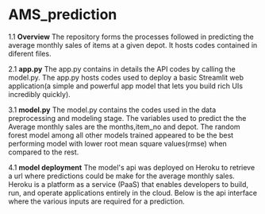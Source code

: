 # AMS_prediction

1.1  **Overview**
The repository forms the processes followed in predicting the average monthly sales of items at a given depot. It hosts codes contained in diferent files. 

2.1 **app.py**
The app.py contains in details the API codes by calling the model.py. The app.py hosts codes used to deploy a basic Streamlit web application(a simple and powerful app model that lets you build rich UIs incredibly quickly). 

3.1 **model.py**
 The model.py contains the codes used in the data preprocessing and modeling stage. The variables used to predict the the Average monthly sales are the months,item_no and depot. The random forest model among all other models trained appeared to be the best performing model with lower root mean square values(rmse) when compared to the rest.
 
4.1 **model deployment**
The model's api was deployed on Heroku to retrieve a url where predictions could be make for the average monthly sales. Heroku is a platform as a service (PaaS) that enables developers to build, run, and operate applications entirely in the cloud.
Below is the api interface where the various inputs are required for a prediction.
